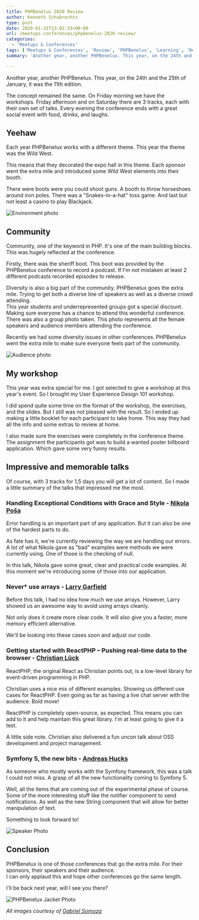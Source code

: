 ```yaml
---
title: PHPBenelux 2020 Review
author: Kenneth Schabrechts
type: post
date: 2020-01-31T13:02:33+00:00
url: /meetups-conferences/phpbenelux-2020-review/
categories:
  - 'Meetups & Conferences'
tags: ['Meetups & Conferences', 'Review', 'PHPBenelux', 'Learning', 'Development']
summary: 'Another year, another PHPBenelux. This year, on the 24th and the 25th of January, it was the 11th edition. In this post I look back on what was another fun edition of this conference!'

---
```

Another year, another PHPBenelux. This year, on the 24th and the 25th of January, it was the 11th edition. 

The concept remained the same. On Friday morning we have the workshops. Friday afternoon and on Saturday there are 3 tracks, each with their own set of talks. Every evening the conference ends with a great social event with food, drinks, and laughs.

## Yeehaw

Each year PHPBenelux works with a different theme. This year the theme was the Wild West. 

This means that they decorated the expo hall in this theme. Each sponsor went the extra mile and introduced some Wild West elements into their booth.

There were boots were you could shoot guns. A booth to throw horseshoes around iron poles. There was a "Snakes-in-a-hat" toss game. And last but not least a casino to play Blackjack.

![Environment photo](/images/2020/phpbenelux-2020/environment.jpg)

## Community

Community, one of the keyword in PHP. It's one of the main building blocks. This was hugely reflected at the conference.

Firstly, there was the sheriff boot. This boot was provided by the PHPBenelux conference to record a podcast. If I'm not mistaken at least 2 different podcasts recorded episodes to release.

Diversity is also a big part of the community. PHPBenelux goes the extra mile. Trying to get both a diverse line of speakers as well as a diverse crowd attending.   
This year students and underrepresented groups got a special discount. Making sure everyone has a chance to attend this wonderful conference.  
There was also a group photo taken. This photo represents all the female speakers and audience members attending the conference.

Recently we had some diversity issues in other conferences. PHPBenelux went the extra mile to make sure everyone feels part of the community.

![Audience photo](/images/2020/phpbenelux-2020/audience.jpg)

## My workshop

This year was extra special for me. I got selected to give a workshop at this year's event. So I brought my User Experience Design 101 workshop.

I did spend quite some time on the format of the workshop, the exercises, and the slides. But I still was not pleased with the result. So I ended up making a little booklet for each participant to take home. This way they had all the info and some extras to review at home.

I also made sure the exercises were completely in the conference theme. The assignment the participants got was to build a wanted poster billboard application. Which gave some very funny results.

## Impressive and memorable talks

Of course, with 3 tracks for 1,5 days you will get a lot of content. So I made a little summary of the talks that impressed me the most. 

### Handling Exceptional Conditions with Grace and Style - [Nikola Poša](https://twitter.com/nikolaposa "Nikola Poša Twitter")

Error handling is an important part of any application. But it can also be one of the hardest parts to do.

As fate has it, we're currently reviewing the way we are handling our errors. A lot of what Nikola gave as "bad" examples were methods we were currently using. One of those is the checking of null. 

In this talk, Nikola gave some great, clear and practical code examples. At this moment we're introducing some of those into our application.

### Never* use arrays - [Larry Garfield](https://twitter.com/Crell "Larry Garfield Twitter")

Before this talk, I had no idea how much we use arrays. However, Larry showed us an awesome way to avoid using arrays cleanly.

Not only does it create more clear code. It will also give you a faster, more memory efficient alternative.

We'll be looking into these cases soon and adjust our code.

### Getting started with ReactPHP – Pushing real-time data to the browser - [Christian Lück](https://twitter.com/another_clue "Christian Lück Twitter")

ReactPHP, the original React as Christian points out, is a low-level library for event-driven programming in PHP.

Christian uses a nice mix of different examples. Showing us different use cases for ReactPHP. Even going as far as having a live chat server with the audience. Bold move!

ReactPHP is completely open-source, as expected. This means you can add to it and help maintain this great library. I'm at least going to give it a test.

A little side note. Christian also delivered a fun uncon talk about OSS development and project management.

### Symfony 5, the new bits - [Andreas Hucks](https://twitter.com/meandmymonkey "Andreas Hucks Twitter")

As someone who mostly works with the Symfony framework, this was a talk I could not miss. A grasp of all the new functionality coming to Symfony 5.

Well, all the items that are coming out of the experimental phase of course. Some of the more interesting stuff like the notifier component to send notifications. As well as the new String component that will allow for better manipulation of text.

Something to look forward to!

![Speaker Photo](/images/2020/phpbenelux-2020/speaker.jpg)

## Conclusion 

PHPBenelux is one of those conferences that go the extra mile. For their sponsors, their speakers and their audience.  
I can only applaud this and hope other conferences go the same length.

I'll be back next year, will I see you there?

![PHPBenelux Jacket Photo](/images/2020/phpbenelux-2020/phpbenelux.jpg)

*All images courtesy of [Gabriel Somoza](https://twitter.com/gabriel_somoza "Gabriel Somoza Twitter")*
